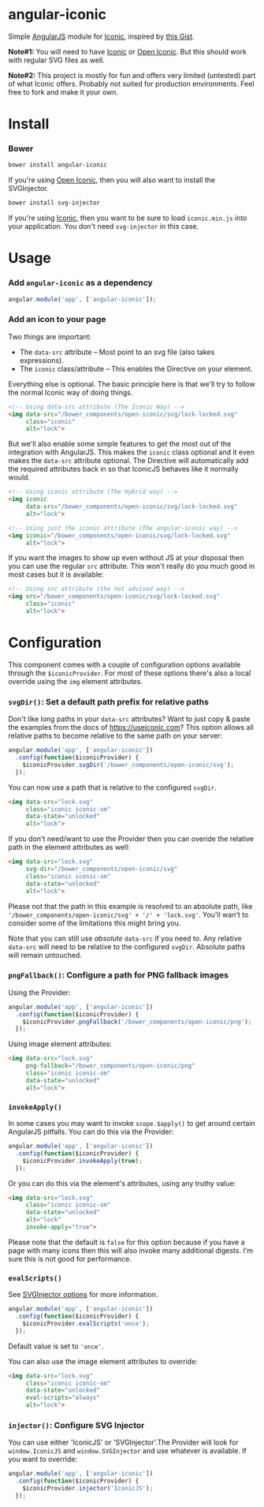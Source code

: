 angular-iconic
==============

Simple [AngularJS](https://github.com/angular/angular.js) module for [Iconic](https://useiconic.com), inspired by [this Gist](https://gist.github.com/yoshokatana/1decf68176dc9452aa14).

**Note#1:** You will need to have [Iconic](https://useiconic.com) or [Open Iconic](https://useiconic.com/open/). But this should work with regular SVG files as well.

**Note#2:** This project is mostly for fun and offers very limited (untested) part of what Iconic offers. Probably not suited for production environments. Feel free to fork and make it your own.

Install
=======

### Bower

``` bash
bower install angular-iconic
```

If you're using [Open Iconic](https://useiconic.com/open/), then you will also
want to install the SVGInjector.

``` bash
bower install svg-injector
```

If you're using [Iconic](https://useiconic.com), then you want to be sure to 
load `iconic.min.js` into your application. You don't need `svg-injector` in 
this case.

Usage
=====

### Add `angular-iconic` as a dependency

```javascript
angular.module('app', ['angular-iconic']);
```

### Add an icon to your page

Two things are important:

* The `data-src` attribute – Most point to an svg file (also takes expressions).
* The `iconic` class/attribute – This enables the Directive on your element.

Everything else is optional. The basic principle here is that we'll try to 
follow the normal Iconic way of doing things. 

```html
<!-- Using data-src attribute (The Iconic Way) -->
<img data-src="/bower_components/open-iconic/svg/lock-locked.svg" 
     class="iconic" 
     alt="lock">
```

But we'll also enable some simple features to get the most out of the 
integration with AngularJS. This makes the `iconic` class optional and it even
makes the `data-src` attribute optional. The Directive will automatically add
the required attributes back in so that IconicJS behaves like it normally would.

```html
<!-- Using iconic attribute (The Hybrid way) -->
<img iconic 
     data-src="/bower_components/open-iconic/svg/lock-locked.svg" 
     alt="lock">

<!-- Using just the iconic attribute (The angular-iconic way) -->
<img iconic="/bower_components/open-iconic/svg/lock-locked.svg" 
     alt="lock">
```

If you want the images to show up even without JS at your disposal then you can
use the regular `src` attribute. This won't really do you much good in most 
cases but it is available:

```html
<!-- Using src attribute (the not advised way) -->
<img src="/bower_components/open-iconic/svg/lock-locked.svg" 
     class="iconic" 
     alt="lock">
```

Configuration
=====

This component comes with a couple of configuration options available through 
the `$iconicProvider`. For most of these options there's also a local override
using the `img` element attributes.

### `svgDir()`: Set a default path prefix for relative paths

Don't like long paths in your `data-src` attributes? Want to just copy & paste 
the examples from the docs of https://useiconic.com? This option allows all 
relative paths to become relative to the same path on your server:

```javascript
angular.module('app', ['angular-iconic'])
  .config(function($iconicProvider) {
    $iconicProvider.svgDir('/bower_components/open-iconic/svg');
  });
```

You can now use a path that is relative to the configured `svgDir`.

```html
<img data-src="lock.svg" 
     class="iconic iconic-sm" 
     data-state="unlocked" 
     alt="lock">
```

If you don't need/want to use the Provider then you can overide the relative
path in the element attributes as well:

```html
<img data-src="lock.svg" 
     svg-dir="/bower_components/open-iconic/svg"
     class="iconic iconic-sm" 
     data-state="unlocked" 
     alt="lock">
```

Please not that the path in this example is resolved to an absolute path, like `'/bower_components/open-iconic/svg' + '/' + 'lock.svg'`. You'll wan't to consider some of the limitations this might bring you.

Note that you can still use _absolute_ `data-src` if you need to. Any relative `data-src` will need to be relative to the configured `svgDir`. Absolute paths will remain untouched.

### `pngFallback()`: Configure a path for PNG fallback images

Using the Provider:

```javascript
angular.module('app', ['angular-iconic'])
  .config(function($iconicProvider) {
    $iconicProvider.pngFallback('/bower_components/open-iconic/png');
  });
```

Using image element attributes:

```html
<img data-src="lock.svg" 
     png-fallback="/bower_components/open-iconic/png"
     class="iconic iconic-sm" 
     data-state="unlocked" 
     alt="lock">
```

### `invokeApply()`

In some cases you may want to invoke `scope.$apply()` to get around certain
AngularJS pitfalls. You can do this via the Provider:

```javascript
angular.module('app', ['angular-iconic'])
  .config(function($iconicProvider) {    
    $iconicProvider.invokeApply(true);
  });
```

Or you can do this via the element's attributes, using any truthy value:

```html
<img data-src="lock.svg" 
     class="iconic iconic-sm" 
     data-state="unlocked" 
     alt="lock"
     invoke-apply="true">
```

Please note that the default is `false` for this option because if you have a 
page with many icons then this will also invoke many additional digests. I'm
sure this is not good for performance.

### `evalScripts()`

See [SVGInjector options](https://github.com/iconic/SVGInjector#options) for
more information.

```javascript
angular.module('app', ['angular-iconic'])
  .config(function($iconicProvider) {    
    $iconicProvider.evalScripts('once');
  });
```

Default value is set to `'once'`.

You can also use the image element attributes to override:

```html
<img data-src="lock.svg" 
     class="iconic iconic-sm" 
     data-state="unlocked" 
     eval-scripts="always"
     alt="lock">
```

### `injector()`: Configure SVG Injector

You can use either 'IconicJS' or 'SVGInjector'.The Provider will look for 
`window.IconicJS` and `window.SVGInjector` and use whatever is available. 
If you want to override:

```javascript
angular.module('app', ['angular-iconic'])
  .config(function($iconicProvider) {    
    $iconicProvider.injector('IconicJS');
  });
```
